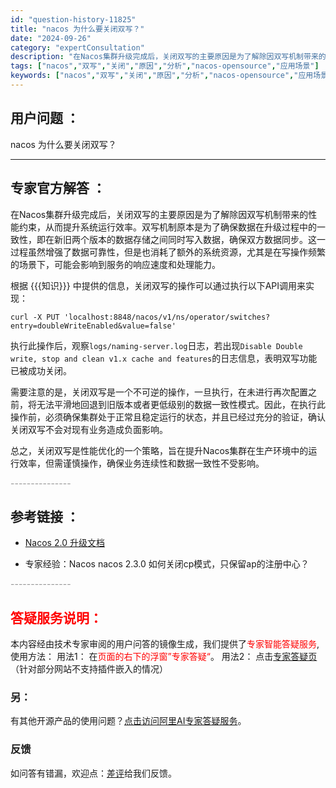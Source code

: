 ```yaml
---
id: "question-history-11825"
title: "nacos 为什么要关闭双写？"
date: "2024-09-26"
category: "expertConsultation"
description: "在Nacos集群升级完成后，关闭双写的主要原因是为了解除因双写机制带来的性能约束，从而提升系统运行效率。双写机制原本是为了确保数据在升级过程中的一致性，即在新旧两个版本的数据存储之间同时写入数据，确保双方数据同步。这一过程虽然增强了数据可靠性，但是也消耗了额外的系统资源，尤其是在写操作频繁的场景下，"
tags: ["nacos","双写","关闭","原因","分析","nacos-opensource","应用场景"]
keywords: ["nacos","双写","关闭","原因","分析","nacos-opensource","应用场景"]
---
```


## 用户问题 ： 
 nacos 为什么要关闭双写？  

---------------
## 专家官方解答 ：

在Nacos集群升级完成后，关闭双写的主要原因是为了解除因双写机制带来的性能约束，从而提升系统运行效率。双写机制原本是为了确保数据在升级过程中的一致性，即在新旧两个版本的数据存储之间同时写入数据，确保双方数据同步。这一过程虽然增强了数据可靠性，但是也消耗了额外的系统资源，尤其是在写操作频繁的场景下，可能会影响到服务的响应速度和处理能力。

根据 {{{知识}}} 中提供的信息，关闭双写的操作可以通过执行以下API调用来实现：

```shell
curl -X PUT 'localhost:8848/nacos/v1/ns/operator/switches?entry=doubleWriteEnabled&value=false'
```

执行此操作后，观察`logs/naming-server.log`日志，若出现`Disable Double write, stop and clean v1.x cache and features`的日志信息，表明双写功能已被成功关闭。

需要注意的是，关闭双写是一个不可逆的操作，一旦执行，在未进行再次配置之前，将无法平滑地回退到旧版本或者更低级别的数据一致性模式。因此，在执行此操作前，必须确保集群处于正常且稳定运行的状态，并且已经过充分的验证，确认关闭双写不会对现有业务造成负面影响。

总之，关闭双写是性能优化的一个策略，旨在提升Nacos集群在生产环境中的运行效率，但需谨慎操作，确保业务连续性和数据一致性不受影响。


<font color="#949494">---------------</font> 


## 参考链接 ：

* [Nacos 2.0 升级文档](https://nacos.io/docs/latest/upgrading/200-upgrading)
 
 * 专家经验：Nacos nacos 2.3.0 如何关闭cp模式，只保留ap的注册中心？ 


 <font color="#949494">---------------</font> 
 


## <font color="#FF0000">答疑服务说明：</font> 

本内容经由技术专家审阅的用户问答的镜像生成，我们提供了<font color="#FF0000">专家智能答疑服务</font>,使用方法：
用法1： 在<font color="#FF0000">页面的右下的浮窗”专家答疑“</font>。
用法2： 点击[专家答疑页](https://answer.opensource.alibaba.com/docs/intro)（针对部分网站不支持插件嵌入的情况）
### 另：


有其他开源产品的使用问题？[点击访问阿里AI专家答疑服务](https://answer.opensource.alibaba.com/docs/intro)。
### 反馈
如问答有错漏，欢迎点：[差评](https://ai.nacos.io/user/feedbackByEnhancerGradePOJOID?enhancerGradePOJOId=13812)给我们反馈。

